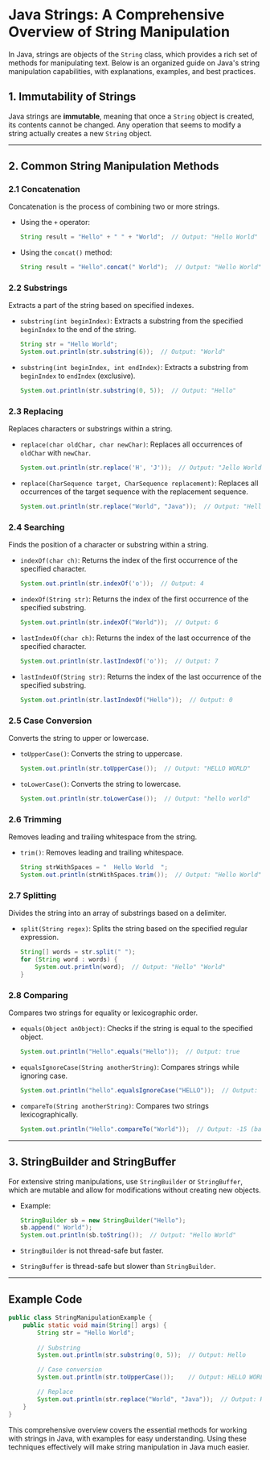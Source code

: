 
# Java Strings: A Comprehensive Overview of String Manipulation

In Java, strings are objects of the `String` class, which provides a rich set of methods for manipulating text. Below is an organized guide on Java's string manipulation capabilities, with explanations, examples, and best practices.

## 1. Immutability of Strings
Java strings are **immutable**, meaning that once a `String` object is created, its contents cannot be changed. Any operation that seems to modify a string actually creates a new `String` object.

---

## 2. Common String Manipulation Methods

### 2.1 Concatenation
Concatenation is the process of combining two or more strings.

- Using the `+` operator:
  ```java
  String result = "Hello" + " " + "World";  // Output: "Hello World"
  ```
  
- Using the `concat()` method:
  ```java
  String result = "Hello".concat(" World");  // Output: "Hello World"
  ```

### 2.2 Substrings
Extracts a part of the string based on specified indexes.

- `substring(int beginIndex)`: Extracts a substring from the specified `beginIndex` to the end of the string.
  ```java
  String str = "Hello World";
  System.out.println(str.substring(6));  // Output: "World"
  ```

- `substring(int beginIndex, int endIndex)`: Extracts a substring from `beginIndex` to `endIndex` (exclusive).
  ```java
  System.out.println(str.substring(0, 5));  // Output: "Hello"
  ```

### 2.3 Replacing
Replaces characters or substrings within a string.

- `replace(char oldChar, char newChar)`: Replaces all occurrences of `oldChar` with `newChar`.
  ```java
  System.out.println(str.replace('H', 'J'));  // Output: "Jello World"
  ```

- `replace(CharSequence target, CharSequence replacement)`: Replaces all occurrences of the target sequence with the replacement sequence.
  ```java
  System.out.println(str.replace("World", "Java"));  // Output: "Hello Java"
  ```

### 2.4 Searching
Finds the position of a character or substring within a string.

- `indexOf(char ch)`: Returns the index of the first occurrence of the specified character.
  ```java
  System.out.println(str.indexOf('o'));  // Output: 4
  ```

- `indexOf(String str)`: Returns the index of the first occurrence of the specified substring.
  ```java
  System.out.println(str.indexOf("World"));  // Output: 6
  ```

- `lastIndexOf(char ch)`: Returns the index of the last occurrence of the specified character.
  ```java
  System.out.println(str.lastIndexOf('o'));  // Output: 7
  ```

- `lastIndexOf(String str)`: Returns the index of the last occurrence of the specified substring.
  ```java
  System.out.println(str.lastIndexOf("Hello"));  // Output: 0
  ```

### 2.5 Case Conversion
Converts the string to upper or lowercase.

- `toUpperCase()`: Converts the string to uppercase.
  ```java
  System.out.println(str.toUpperCase());  // Output: "HELLO WORLD"
  ```

- `toLowerCase()`: Converts the string to lowercase.
  ```java
  System.out.println(str.toLowerCase());  // Output: "hello world"
  ```

### 2.6 Trimming
Removes leading and trailing whitespace from the string.

- `trim()`: Removes leading and trailing whitespace.
  ```java
  String strWithSpaces = "  Hello World  ";
  System.out.println(strWithSpaces.trim());  // Output: "Hello World"
  ```

### 2.7 Splitting
Divides the string into an array of substrings based on a delimiter.

- `split(String regex)`: Splits the string based on the specified regular expression.
  ```java
  String[] words = str.split(" ");
  for (String word : words) {
      System.out.println(word);  // Output: "Hello" "World"
  }
  ```

### 2.8 Comparing
Compares two strings for equality or lexicographic order.

- `equals(Object anObject)`: Checks if the string is equal to the specified object.
  ```java
  System.out.println("Hello".equals("Hello"));  // Output: true
  ```

- `equalsIgnoreCase(String anotherString)`: Compares strings while ignoring case.
  ```java
  System.out.println("hello".equalsIgnoreCase("HELLO"));  // Output: true
  ```

- `compareTo(String anotherString)`: Compares two strings lexicographically.
  ```java
  System.out.println("Hello".compareTo("World"));  // Output: -15 (based on Unicode value difference)
  ```

---

## 3. StringBuilder and StringBuffer
For extensive string manipulations, use `StringBuilder` or `StringBuffer`, which are mutable and allow for modifications without creating new objects.

- Example:
  ```java
  StringBuilder sb = new StringBuilder("Hello");
  sb.append(" World");
  System.out.println(sb.toString());  // Output: "Hello World"
  ```

- `StringBuilder` is not thread-safe but faster.
- `StringBuffer` is thread-safe but slower than `StringBuilder`.

---

## Example Code
```java
public class StringManipulationExample {
    public static void main(String[] args) {
        String str = "Hello World";
        
        // Substring
        System.out.println(str.substring(0, 5));  // Output: Hello

        // Case conversion
        System.out.println(str.toUpperCase());    // Output: HELLO WORLD

        // Replace
        System.out.println(str.replace("World", "Java"));  // Output: Hello Java
    }
}
```

This comprehensive overview covers the essential methods for working with strings in Java, with examples for easy understanding. Using these techniques effectively will make string manipulation in Java much easier.